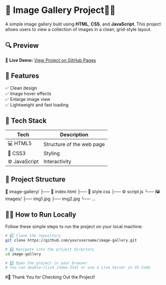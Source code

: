 # 📸 Image Gallery Project🎨✨

A simple image gallery built using **HTML**, **CSS**, and **JavaScript**. This project allows users to view a collection of images in a clean, grid-style layout.


## 🔍 Preview

🚀 **Live Demo:** [View Project on GitHub Pages](https://manya10-sharma.github.io/Image-gallery/)  

## 🌟 Features

✅ Clean design  
✅ Image hover effects  
✅ Enlarge image view  
✅ Lightweight and fast loading


## 🧰 Tech Stack

| Tech        | Description                |
|-------------|----------------------------|
| 💻 HTML5    | Structure of the web page  |
| 🎨 CSS3     | Styling                    |
| ⚙️ JavaScript | Interactivity            |


## 📁 Project Structure

📂 image-gallery/
├── 📄 index.html
├── 🎨 style.css
├── ⚙️ script.js
└── 🖼️ images/
├── img1.jpg
├── img2.jpg
└── ...

## 🧑‍💻 How to Run Locally

Follow these simple steps to run the project on your local machine:

```bash
# 1️⃣ Clone the repository
git clone https://github.com/yourusername/image-gallery.git

# 2️⃣ Navigate into the project directory
cd image-gallery

# 3️⃣ Open the project in your browser
# You can double-click index.html or use a Live Server in VS Code
```

#🚀 Thank You for Checking Out the Project!
